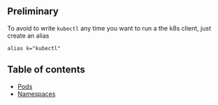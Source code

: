 
## Preliminary

To avoid to write `kubectl` any time you want to run a the k8s client, just create an alias

```
alias k="kubectl"
```



## Table of contents

- [Pods](../pods/README.md)
- [Namespaces](./namespaces/README.md)